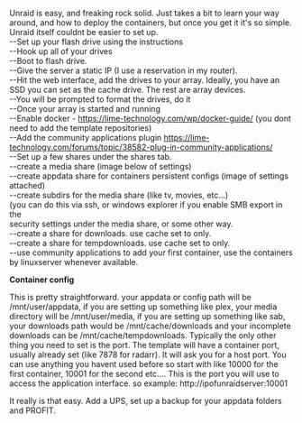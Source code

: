 Unraid is easy, and freaking rock solid.  Just takes a bit to learn your way around, and how to deploy the containers, but once you get it it's so simple.  Unraid itself couldnt be easier to set up.  
--Set up your flash drive using the instructions<br>
--Hook up all of your drives<br>
--Boot to flash drive.  <br>
--Give the server a static IP (I use a reservation in my router). <br> 
--Hit the web interface, add the drives to your array.  Ideally, you have an SSD you can set as the cache drive.  The rest are array devices. <br> 
--You will be prompted to format the drives, do it<br>
--Once your array is started and running<br>
--Enable docker - https://lime-technology.com/wp/docker-guide/ (you dont need to add the template repositories)<br>
--Add the community applications plugin https://lime-technology.com/forums/topic/38582-plug-in-community-applications/<br>
--Set up a few shares under the shares tab. <br> 
      --create a media share (image below of settings)<br>
      --create appdata share for containers persistent configs (image of settings attached)<br>
      --create subdirs for the media share (like tv, movies, etc...)<br> 
      (you can do this via ssh, or windows explorer if you enable SMB export in the <br>
      security settings under the media share, or some other way.<br>
      --create a share for downloads.  use cache set to only.<br>
      --create a share for tempdownloads.  use cache set to only.<br>
--use community applications to add your first container, use the containers by linuxserver whenever available.<br>  

****Container config****

This is pretty straightforward.  your appdata or config path will be /mnt/user/appdata, if you are setting up something like plex, your media directory will be /mnt/user/media, if you are setting up something like sab, your downloads path would be /mnt/cache/downloads and your incomplete downloads can be /mnt/cache/tempdownloads.  Typically the only other thing you need to set is the port.  The template will have a container port, usually already set (like 7878 for radarr).  It will ask you for a host port.  You can use anything you havent used before so start with like 10000 for the first container, 10001 for the second etc....  This is the port you will use to access the application interface.  so example: http://ipofunraidserver:10001

It really is that easy.  Add a UPS, set up a backup for your appdata folders and PROFIT.